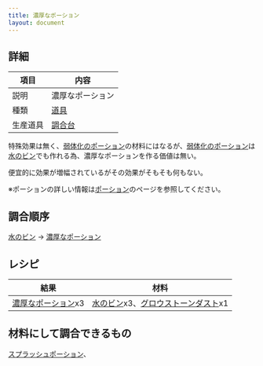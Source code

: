 ```yaml
---
title: 濃厚なポーション
layout: document
---
```

## 詳細

|項目|内容|
|---|---|
|説明|濃厚なポーション|
|種類|[道具](道具)|
|生産道具|[調合台](調合台)|

特殊効果は無く、[弱体化のポーション](弱体化のポーション)の材料にはなるが、[弱体化のポーション](弱体化のポーション)は[水のビン](水のビン)でも作れる為、濃厚なポーションを作る価値は無い。

便宜的に効果が増幅されているがその効果がそもそも何もない。

※ポーションの詳しい情報は[ポーション](ポーション)のページを参照してください。

## 調合順序

[水のビン](水のビン) → [濃厚なポーション](濃厚なポーション)

## レシピ

|結果|材料|
|---|---|
|[濃厚なポーション](濃厚なポーション)x3|[水のビン](水のビン)x3、[グロウストーンダスト](グロウストーンダスト)x1|

## 材料にして調合できるもの

[スプラッシュポーション](スプラッシュポーション)、

